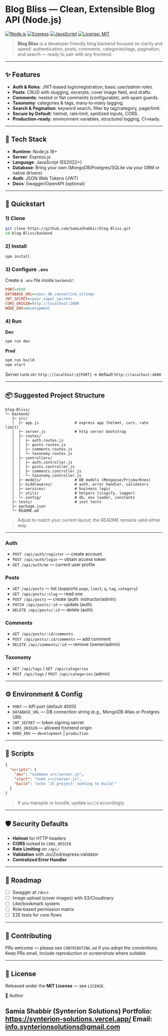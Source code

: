 # Blog Bliss — Clean, Extensible Blog API (Node.js)

[![Node.js](https://img.shields.io/badge/Node.js-18%2B-339933?logo=node.js\&logoColor=white)](#)
[![Express](https://img.shields.io/badge/Express.js-Framework-000000?logo=express\&logoColor=white)](#)
[![JavaScript](https://img.shields.io/badge/Language-JavaScript-F7DF1E?logo=javascript\&logoColor=000)](#)
[![License: MIT](https://img.shields.io/badge/License-MIT-blue.svg)](#)

> **Blog Bliss** is a developer‑friendly blog backend focused on clarity and speed: authentication, posts, comments, categories/tags, pagination, and search — ready to pair with any frontend.

---

## ✨ Features

* **Auth & Roles**: JWT‑based login/registration; basic *user/admin* roles.
* **Posts**: CRUD with slugging, excerpts, cover image field, and drafts.
* **Comments**: nested or flat comments (configurable), anti‑spam guards.
* **Taxonomy**: categories & tags, many‑to‑many tagging.
* **Search & Pagination**: keyword search, filter by tag/category, page/limit.
* **Secure by Default**: helmet, rate‑limit, sanitized inputs, CORS.
* **Production‑ready**: environment variables, structured logging, CI‑ready.

---

## 🧰 Tech Stack

* **Runtime**: Node.js 18+
* **Server**: Express.js
* **Language**: JavaScript (ES2022+)
* **Database**: Bring your own (MongoDB/Postgres/SQLite via your ORM or native drivers)
* **Auth**: JSON Web Tokens (JWT)
* **Docs**: Swagger/OpenAPI (optional)


---

## 🚀 Quickstart

### 1) Clone

```bash
git clone https://github.com/SamiaShabbir/blog-Bliss.git
cd blog-Bliss/backend
```

### 2) Install

```bash
npm install
```

### 3) Configure `.env`

Create a `.env` file inside `backend/`:

```ini
PORT=4000
DATABASE_URL=<your_db_connection_string>
JWT_SECRET=<your_super_secret>
CORS_ORIGIN=http://localhost:3000
NODE_ENV=development
```

### 4) Run

**Dev**

```bash
npm run dev
```

**Prod**

```bash
npm run build
npm start
```

Server runs on: `http://localhost:${PORT}` → default `http://localhost:4000`

---

## 📦 Suggested Project Structure

```
blog-Bliss/
└─ backend/
   ├─ src/
   │  ├─ app.js                # express app (helmet, cors, rate limit)
   │  ├─ server.js             # http server bootstrap
   │  ├─ routes/
   │  │  ├─ auth.routes.js
   │  │  ├─ posts.routes.js
   │  │  ├─ comments.routes.js
   │  │  └─ taxonomy.routes.js
   │  ├─ controllers/
   │  │  ├─ auth.controller.js
   │  │  ├─ posts.controller.js
   │  │  ├─ comments.controller.js
   │  │  └─ taxonomy.controller.js
   │  ├─ models/               # DB models (Mongoose/Prisma/Knex)
   │  ├─ middlewares/          # auth, error handler, validators
   │  ├─ services/             # business logic
   │  ├─ utils/                # helpers (slugify, logger)
   │  └─ config/               # db, env loader, constants
   ├─ tests/                   # jest tests
   ├─ package.json
   └─ README.md
```

> Adjust to match your current layout; the README remains valid either way.

---

### Auth

* `POST /api/auth/register` — create account
* `POST /api/auth/login` — obtain access token
* `GET /api/auth/me` — current user profile

### Posts

* `GET /api/posts` — list (supports `page`, `limit`, `q`, `tag`, `category`)
* `GET /api/posts/:slug` — read one
* `POST /api/posts` — create (auth: instructor/admin)
* `PATCH /api/posts/:id` — update (auth)
* `DELETE /api/posts/:id` — delete (auth)

### Comments

* `GET /api/posts/:id/comments`
* `POST /api/posts/:id/comments` — add comment
* `DELETE /api/comments/:id` — remove (owner/admin)

### Taxonomy

* `GET /api/tags` / `GET /api/categories`
* `POST /api/tags` / `POST /api/categories` (admin)

---

## ⚙️ Environment & Config

* `PORT` — API port (default 4000)
* `DATABASE_URL` — DB connection string (e.g., MongoDB Atlas or Postgres URI)
* `JWT_SECRET` — token signing secret
* `CORS_ORIGIN` — allowed frontend origin
* `NODE_ENV` — `development` | `production`

---

## 🧪 Scripts

```json
{
  "scripts": {
    "dev": "nodemon src/server.js",
    "start": "node src/server.js",
    "build": "echo 'JS project: nothing to build'"
  }
}
```

> If you transpile or bundle, update `build` accordingly.

---

## 🛡️ Security Defaults

* **Helmet** for HTTP headers
* **CORS** locked to `CORS_ORIGIN`
* **Rate Limiting** on `/api/`
* **Validation** with Joi/Zod/express‑validator
* **Centralized Error Handler**

---

## 🧭 Roadmap

* [ ] Swagger at `/docs`
* [ ] Image upload (cover images) with S3/Cloudinary
* [ ] Like/bookmark system
* [ ] Role‑based permission matrix
* [ ] E2E tests for core flows

---

## 🤝 Contributing

PRs welcome — please see `CONTRIBUTING.md` if you adopt the conventions. Keep PRs small, include reproduction or screenshots where suitable.

---

## 📄 License

Released under the **MIT License** — see `LICENSE`.

👤 Author

Samia Shabbir (Synterion Solutions)
Portfolio: https://synterion-solutions.vercel.app/
Email: <info.synterionsolutions@gmail.com>
---

